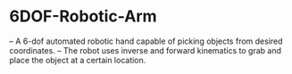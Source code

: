 # 6DOF-Robotic-Arm
– A 6-dof automated robotic hand capable of picking objects from desired coordinates. – The robot uses inverse and forward kinematics to grab and place the object at a certain location.
